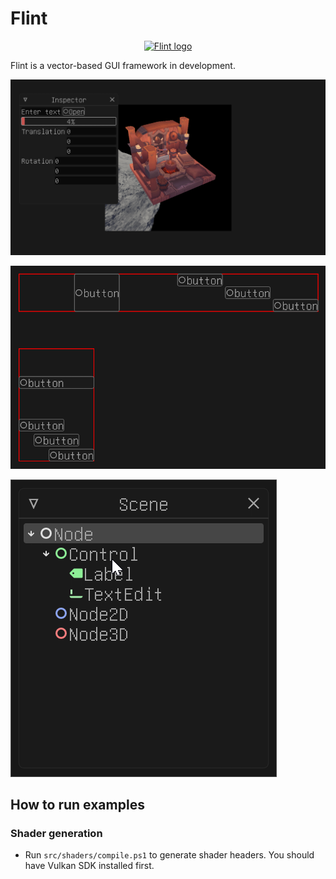 # Flint

<p align="center">
  <a href="https://github.com/floppyhammer/flint">
    <img src="logo.svg" width="128" alt="Flint logo">
  </a>
</p>

Flint is a vector-based GUI framework in development.

![Example 1](screenshot_1.png)

![Example 2](screenshot_2.png)

![Example 2](screenshot_3.gif)

## How to run examples

### Shader generation

* Run `src/shaders/compile.ps1` to generate shader headers. You should have Vulkan SDK installed first.
